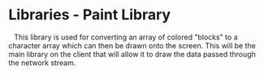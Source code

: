 # Libraries - Paint Library
&ensp; This library is used for converting an array of colored "blocks" to a character array which can then be drawn onto the screen. This will be the main library on the client that will allow it to draw the data passed through the network stream.